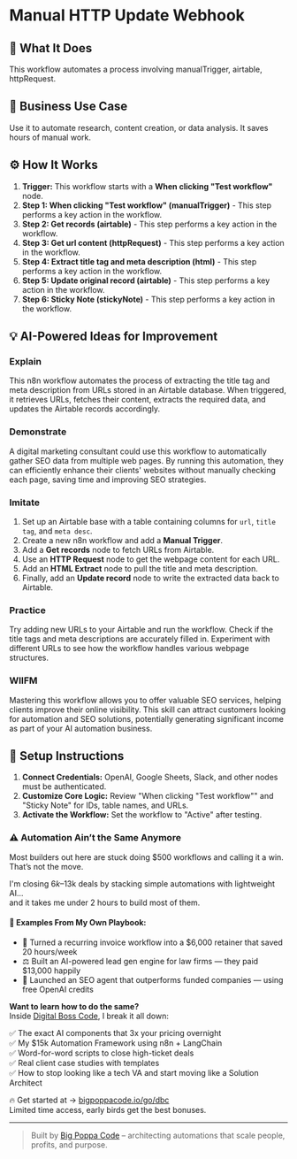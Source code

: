 # Manual HTTP Update Webhook

## 🚀 What It Does
This workflow automates a process involving manualTrigger, airtable, httpRequest.

## 💼 Business Use Case
Use it to automate research, content creation, or data analysis. It saves hours of manual work.

## ⚙️ How It Works
1.  **Trigger:** This workflow starts with a **When clicking "Test workflow"** node.
2. **Step 1: When clicking "Test workflow" (manualTrigger)** - This step performs a key action in the workflow.
3. **Step 2: Get records (airtable)** - This step performs a key action in the workflow.
4. **Step 3: Get url content (httpRequest)** - This step performs a key action in the workflow.
5. **Step 4: Extract title tag and meta description (html)** - This step performs a key action in the workflow.
6. **Step 5: Update original record (airtable)** - This step performs a key action in the workflow.
7. **Step 6: Sticky Note (stickyNote)** - This step performs a key action in the workflow.

## 💡 AI-Powered Ideas for Improvement
### Explain
This n8n workflow automates the process of extracting the title tag and meta description from URLs stored in an Airtable database. When triggered, it retrieves URLs, fetches their content, extracts the required data, and updates the Airtable records accordingly.

### Demonstrate
A digital marketing consultant could use this workflow to automatically gather SEO data from multiple web pages. By running this automation, they can efficiently enhance their clients' websites without manually checking each page, saving time and improving SEO strategies.

### Imitate
1. Set up an Airtable base with a table containing columns for `url`, `title tag`, and `meta desc`.
2. Create a new n8n workflow and add a **Manual Trigger**.
3. Add a **Get records** node to fetch URLs from Airtable.
4. Use an **HTTP Request** node to get the webpage content for each URL.
5. Add an **HTML Extract** node to pull the title and meta description.
6. Finally, add an **Update record** node to write the extracted data back to Airtable.

### Practice
Try adding new URLs to your Airtable and run the workflow. Check if the title tags and meta descriptions are accurately filled in. Experiment with different URLs to see how the workflow handles various webpage structures.

### WIIFM
Mastering this workflow allows you to offer valuable SEO services, helping clients improve their online visibility. This skill can attract customers looking for automation and SEO solutions, potentially generating significant income as part of your AI automation business.

## 🔧 Setup Instructions
1. **Connect Credentials:** OpenAI, Google Sheets, Slack, and other nodes must be authenticated.
2. **Customize Core Logic:** Review "When clicking "Test workflow"" and "Sticky Note" for IDs, table names, and URLs.
3. **Activate the Workflow:** Set the workflow to "Active" after testing.

### ⚠️ Automation Ain’t the Same Anymore

Most builders out here are stuck doing $500 workflows and calling it a win.  
That’s not the move.  

I'm closing $6k–$13k deals by stacking simple automations with lightweight AI...  
and it takes me under 2 hours to build most of them.

#### 🧠 Examples From My Own Playbook:
- 🔁 Turned a recurring invoice workflow into a $6,000 retainer that saved 20 hours/week  
- ⚖️ Built an AI-powered lead gen engine for law firms — they paid $13,000 happily  
- 🚀 Launched an SEO agent that outperforms funded companies — using free OpenAI credits  

**Want to learn how to do the same?**  
Inside [Digital Boss Code](https://bigpoppacode.io/go/dbc), I break it all down:

✅ The exact AI components that 3x your pricing overnight  
✅ My $15k Automation Framework using n8n + LangChain  
✅ Word-for-word scripts to close high-ticket deals  
✅ Real client case studies with templates  
✅ How to stop looking like a tech VA and start moving like a Solution Architect  

🔥 Get started at → [bigpoppacode.io/go/dbc](https://bigpoppacode.io/go/dbc)  
Limited time access, early birds get the best bonuses.

---
> Built by [Big Poppa Code](https://bigpoppacode.io) – architecting automations that scale people, profits, and purpose.

